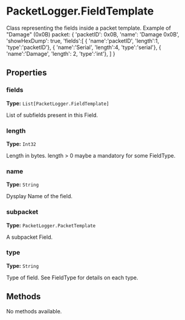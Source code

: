 # PacketLogger.FieldTemplate

Class representing the fields inside a packet template.
Example of "Damage" (0x0B) packet:
{
 'packetID': 0x0B,
 'name': 'Damage 0x0B',
 'showHexDump': true,
 'fields':[
   { 'name':'packetID', 'length':1, 'type':'packetID'},
   { 'name':'Serial', 'length':4, 'type':'serial'},
   { 'name':'Damage', 'length': 2, 'type':'int'},
 ]
}

## Properties

### fields

**Type:** `List[PacketLogger.FieldTemplate]`

List of subfields present in this Field.

### length

**Type:** `Int32`

Length in bytes. length &gt; 0 maybe a mandatory for some FieldType.

### name

**Type:** `String`

Dysplay Name of the field.

### subpacket

**Type:** `PacketLogger.PacketTemplate`

A subpacket Field.

### type

**Type:** `String`

Type of field. See FieldType for details on each type.

## Methods

No methods available.

